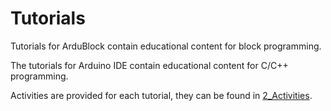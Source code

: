 # Tutorials

Tutorials for ArduBlock contain educational content for block programming.

The tutorials for Arduino IDE contain educational content for C/C++ programming.

Activities are provided for each tutorial, they can be found in [2_Activities](https://github.com/Guilherme010101/iModBot2/tree/master/2_Activities).

